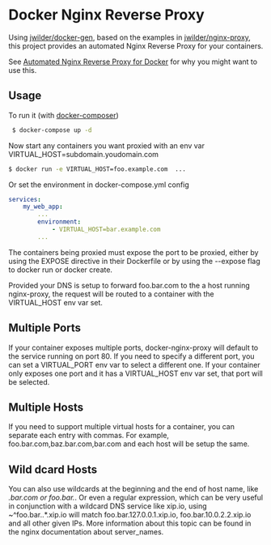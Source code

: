 # Docker Nginx Reverse Proxy

Using [jwilder/docker-gen](https://hub.docker.com/r/jwilder/docker-gen/), based on the examples in [jwilder/nginx-proxy](https://github.com/jwilder/nginx-proxy), this project provides an automated Nginx Reverse Proxy for your containers.

See [Automated Nginx Reverse Proxy for Docker](http://jasonwilder.com/blog/2014/03/25/automated-nginx-reverse-proxy-for-docker/) for why you might want to use this.

## Usage

To run it (with [docker-composer](https://docs.docker.com/compose/))
```bash
 $ docker-compose up -d
```

Now start any containers you want proxied with an env var VIRTUAL_HOST=subdomain.youdomain.com

```bash
$ docker run -e VIRTUAL_HOST=foo.example.com  ...
```

Or set the environment in docker-compose.yml config

```yaml
services:
    my_web_app:
        ...
        environment:
            - VIRTUAL_HOST=bar.example.com
        ...
```

The containers being proxied must expose the port to be proxied, either by using the EXPOSE directive in their Dockerfile or by using the --expose flag to docker run or docker create.

Provided your DNS is setup to forward foo.bar.com to the a host running nginx-proxy, the request will be routed to a container with the VIRTUAL_HOST env var set.

## Multiple Ports

If your container exposes multiple ports, docker-nginx-proxy will default to the service running on port 80. If you need to specify a different port, you can set a VIRTUAL_PORT env var to select a different one. If your container only exposes one port and it has a VIRTUAL_HOST env var set, that port will be selected.

## Multiple Hosts

If you need to support multiple virtual hosts for a container, you can separate each entry with commas. For example, foo.bar.com,baz.bar.com,bar.com and each host will be setup the same.

## Wild dcard Hosts

You can also use wildcards at the beginning and the end of host name, like *.bar.com or foo.bar.*. Or even a regular expression, which can be very useful in conjunction with a wildcard DNS service like xip.io, using ~^foo\.bar\..*\.xip\.io will match foo.bar.127.0.0.1.xip.io, foo.bar.10.0.2.2.xip.io and all other given IPs. More information about this topic can be found in the nginx documentation about server_names.